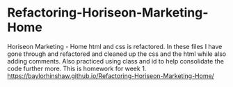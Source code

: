 # Refactoring-Horiseon-Marketing-Home
Horiseon Marketing - Home html and css is refactored.
In these files I have gone through and refactored and cleaned up the css and the html while also adding comments. Also practiced using class and id to help consolidate the code further more.
This is homework for week 1.
https://baylorhinshaw.github.io/Refactoring-Horiseon-Marketing-Home/
